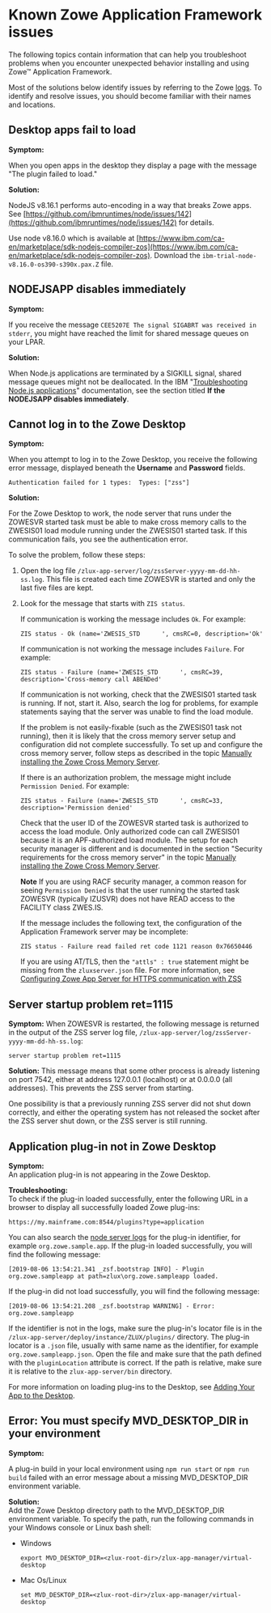 # Known Zowe Application Framework issues

The following topics contain information that can help you troubleshoot problems when you encounter unexpected behavior installing and using Zowe&trade; Application Framework.

Most of the solutions below identify issues by referring to the Zowe [logs](app-mustgather.md). To identify and resolve issues, you should become familiar with their names and locations.

## Desktop apps fail to load

**Symptom:**

When you open apps in the desktop they display a page with the message "The plugin failed to load."

**Solution:**

NodeJS v8.16.1 performs auto-encoding in a way that breaks Zowe apps. See [https://github.com/ibmruntimes/node/issues/142](https://github.com/ibmruntimes/node/issues/142) for details.

Use node v8.16.0 which is available at [https://www.ibm.com/ca-en/marketplace/sdk-nodejs-compiler-zos](https://www.ibm.com/ca-en/marketplace/sdk-nodejs-compiler-zos). Download the `ibm-trial-node-v8.16.0-os390-s390x.pax.Z` file.

## NODEJSAPP disables immediately

**Symptom:**

If you receive the message `CEE5207E The signal SIGABRT was received in stderr`, you might have reached the limit for shared message queues on your LPAR.

**Solution:**

When Node.js applications are terminated by a SIGKILL signal, shared message queues might not be deallocated. In the IBM "[Troubleshooting Node.js applications](https://www.ibm.com/support/knowledgecenter/en/SSGMCP_5.5.0/troubleshooting/node/node-troubleshooting.html)" documentation, see the section titled **If the NODEJSAPP disables immediately**.


## Cannot log in to the Zowe Desktop

**Symptom:**

When you attempt to log in to the Zowe Desktop, you receive the following error message, displayed beneath the **Username** and **Password** fields. 

```
Authentication failed for 1 types:  Types: ["zss"]
```

**Solution:**

For the Zowe Desktop to work, the node server that runs under the ZOWESVR started task must be able to make cross memory calls to the ZWESIS01 load module running under the ZWESIS01 started task. If this communication fails, you see the authentication error.

To solve the problem, follow these steps: 
1. Open the log file `/zlux-app-server/log/zssServer-yyyy-mm-dd-hh-ss.log`.  This file is created each time ZOWESVR is started and only the last five files are kept.  

2. Look for the message that starts with `ZIS status`.  

   If communication is working the message includes `Ok`. For example:

   ```
   ZIS status - Ok (name='ZWESIS_STD      ', cmsRC=0, description='Ok'
   ```

   If communication is not working the message includes `Failure`. For example:

   ```
   ZIS status - Failure (name='ZWESIS_STD      ', cmsRC=39, description='Cross-memory call ABENDed'
   ```

    If communication is not working, check that the ZWESIS01 started task is running. If not, start it. Also, search the log for problems, for example statements saying that the server was unable to find the load module.
    
    If the problem is not easily-fixable (such as the ZWESIS01 task not running), then it is likely that the cross memory server setup and configuration did not complete successfully. To set up and configure the cross memory server, follow steps as described in the topic [Manually installing the Zowe Cross Memory Server](../../user-guide/install-zos#manually-installing-the-zowe-cross-memory-server).  

    If there is an authorization problem, the message might include `Permission Denied`. For example:

    ```
    ZIS status - Failure (name='ZWESIS_STD      ', cmsRC=33, description='Permission denied'
    ```
    Check that the user ID of the ZOWESVR started task is authorized to access the load module. Only authorized code can call ZWESIS01 because it is an APF-authorized load module. The setup for each security manager is different and is documented in the section "Security requirements for the cross memory server" in the topic  [Manually installing the Zowe Cross Memory Server](../../user-guide/install-zos#manually-installing-the-zowe-cross-memory-server).

    **Note** If you are using RACF security manager, a common reason for seeing `Permission Denied` is that the user running the started task ZOWESVR (typically IZUSVR) does not have READ access to the FACILITY class ZWES.IS.

    If the message includes the following text, the configuration of the Application Framework server may be incomplete:

    ```
    ZIS status - Failure read failed ret code 1121 reason 0x76650446
    ```
    If you are using AT/TLS, then the ```"attls" : true``` statement might be missing from the ```zluxserver.json``` file. For more information, see [Configuring Zowe App Server for HTTPS communication with ZSS](../../user-guide/mvd-configuration#configuring-zss-for-https)

## Server startup problem ret=1115

**Symptom:**
When ZOWESVR is restarted, the following message is returned in the output of the ZSS server log file, `/zlux-app-server/log/zssServer-yyyy-mm-dd-hh-ss.log`:
```
server startup problem ret=1115
```

**Solution:**
This message means that some other process is already listening on port 7542, either at address 127.0.0.1 (localhost) or at 0.0.0.0 (all addresses). This prevents the ZSS server from starting.

One possibility is that a previously running ZSS server did not shut down correctly, and either the operating system has not released the socket after the ZSS server shut down, or the ZSS server is still running.


## Application plug-in not in Zowe Desktop

**Symptom:**  
An application plug-in is not appearing in the Zowe Desktop.

**Troubleshooting:**   
To check if the plug-in loaded successfully, enter the following URL in a browser to display all successfully loaded Zowe plug-ins:

`https://my.mainframe.com:8544/plugins?type=application`

You can also search the [node server logs](app-mustgather.md) for the plug-in identifier, for example `org.zowe.sample.app`. If the plug-in loaded successfully, you will find the following message:
```
[2019-08-06 13:54:21.341 _zsf.bootstrap INFO] - Plugin org.zowe.sampleapp at path=zlux\org.zowe.sampleapp loaded.
```
If the plug-in did not load successfully, you will find the following message:
```
[2019-08-06 13:54:21.208 _zsf.bootstrap WARNING] - Error: org.zowe.sampleapp 
```
If the identifier is not in the logs, make sure the plug-in's locator file is in the `/zlux-app-server/deploy/instance/ZLUX/plugins/` directory. The plug-in locator is a `.json` file, usually with same name as the identifier, for example `org.zowe.sampleapp.json`. Open the file and make sure that the path defined with the `pluginLocation` attribute is correct. If the path is relative, make sure it is relative to the `zlux-app-server/bin` directory. 

For more information on loading plug-ins to the Desktop, see [Adding Your App to the Desktop](../../extend/extend-desktop/zlux-workshop-user-browser#adding-your-app-to-the-desktop).


## Error: You must specify MVD_DESKTOP_DIR in your environment

**Symptom:** 

A plug-in build in your local environment using `npm run start` or `npm run build` failed with an error message about a missing MVD_DESKTOP_DIR environment variable. 

**Solution:**   
Add the Zowe Desktop directory path to the MVD_DESKTOP_DIR environment variable. To specify the path, run the following commands in your Windows console or Linux bash shell:

- Windows
  ```
  export MVD_DESKTOP_DIR=<zlux-root-dir>/zlux-app-manager/virtual-desktop
  ```

- Mac Os/Linux
  ```
  set MVD_DESKTOP_DIR=<zlux-root-dir>/zlux-app-manager/virtual-desktop
  ```

